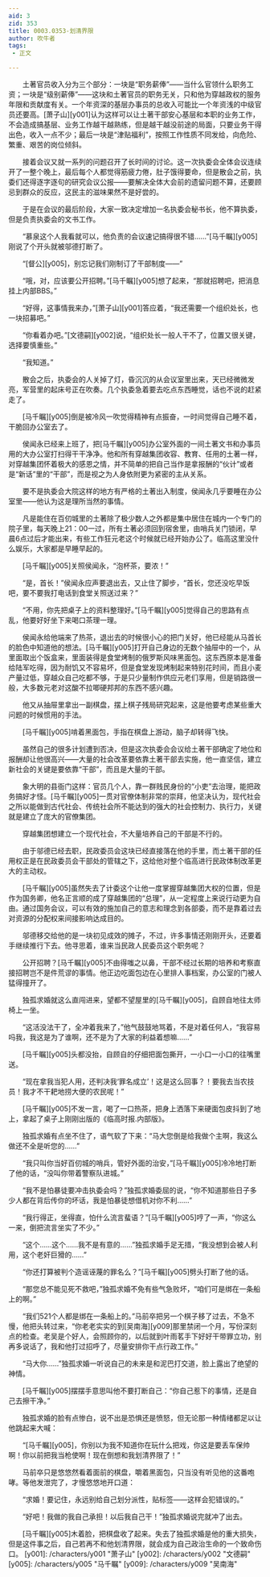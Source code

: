 ```yaml
---
aid: 3
zid: 353
title: 0003.0353-划清界限
author: 吹牛者
tags: 
 - 正文

---
```




　　土著官员收入分为三个部分：一块是“职务薪俸”——当什么官领什么职务工资；一块是“级别薪俸”——这块和土著官员的职务无关，只和他为穿越政权的服务年限和贡献度有关。一个年资深的基层办事员的总收入可能比一个年资浅的中级官员还要高。[萧子山][y001]认为这样可以让土著干部安心基层和本职的业务工作，不会造成搞基层、业务工作越干越熟练，但是越干越没前途的局面，只要业务干得出色，收入一点不少；最后一块是“津贴福利”，按照工作性质不同发给，向危险、繁重、艰苦的岗位倾斜。

　　接着会议又就一系列的问题召开了长时间的讨论。这一次执委会全体会议连续开了一整个晚上，最后每个人都觉得筋疲力倦，肚子饿得要命，但是散会之前，执委们还得逐字逐句的研究会议公报——要解决全体大会前的遗留问题不算，还要顾忌到群众的反应，这民主的滋味果然不是好尝的。

　　于是在会议的最后阶段，大家一致决定增加一名执委会秘书长，他不算执委，但是负责执委会的文书工作。

　　“慕泉这个人我看就可以，他负责的会议速记搞得很不错……”[马千瞩][y005]刚说了个开头就被邬德打断了。

　　“[督公][y005]，别忘记我们刚制订了干部制度——”

　　“哦，对，应该要公开招聘。”[马千瞩][y005]想了起来，“那就招聘吧，把消息挂上内部BBS。”

　　“好得，这事情我来办，”[萧子山][y001]答应着，“我还需要一个组织处长，也一块招募吧。”

　　“你看着办吧。”[文德嗣][y002]说，“组织处长一般人干不了，位置又很关键，选择要慎重些。”

　　“我知道。”

　　散会之后，执委会的人关掉了灯，昏沉沉的从会议室里出来，天已经微微发亮，军营里的起床号正在吹奏。几个执委急着要去吃点东西睡觉，话也不说的赶紧走了。

　　[马千瞩][y005]倒是被冷风一吹觉得精神有点振奋，一时间觉得自己睡不着，干脆回办公室去了。

　　侯闻永已经来上班了，把[马千瞩][y005]办公室外面的一间土著文书和办事员用的大办公室打扫得干干净净。他和所有穿越集团收容、教育、任用的土著一样，对穿越集团怀着极大的感恩之情，并不简单的把自己当作是拿报酬的“伙计”或者是“新话”里的“干部”，而是视之为人身依附更为紧密的主从关系。

　　要不是执委会大院这样的地方有严格的土著出入制度，侯闻永几乎要睡在办公室里——他认为这是理所当然的事情。

　　凡是能住在百仞城里的土著除了极少数人之外都是集中居住在城内一个专门的院子里，每天晚上21：00一过，所有土著必须回到宿舍里，由哨兵关门锁闭，早晨6点过后才能出来，有些工作狂元老这个时候就已经开始办公了。临高这里没什么娱乐，大家都是早睡早起的。

　　[马千瞩][y005]关照侯闻永，“泡杯茶，要浓！”

　　“是，首长！”侯闻永应声要退出去，又止住了脚步，“首长，您还没吃早饭吧，要不要我打电话到食堂关照送过来？”

　　“不用，你先把桌子上的资料整理好。”[马千瞩][y005]觉得自己的思路有点乱，他要好好坐下来喝口茶理一理。

　　侯闻永给他端来了热茶，退出去的时候很小心的把门关好，他已经能从马首长的脸色中知道他的想法。[马千瞩][y005]打开自己身边的无数个抽屉中的一个，从里面取出个饭盒来，里面装得是食堂烤制的俄罗斯风味黑面包。这东西原本是准备给陆军吃得，因为耐饥又不容易坏，但是食堂发现烤制起来特别花时间，而且小麦产量过低，穿越众自己吃都不够，于是只少量制作供应元老们享用，但是销路很一般，大多数元老对这酸不拉唧硬邦邦的东西不感兴趣。

　　他又从抽屉里拿出一副棋盘，摆上棋子残局研究起来，这是他要考虑某些重大问题的时候惯用的手法。

　　[马千瞩][y005]啃着黑面包，手指在棋盘上游动，脑子却转得飞快。

　　虽然自己的很多计划遭到否决，但是这次执委会会议给土著干部确定了地位和报酬却让他很高兴——大量的社会改革要依靠土著干部去实施，他一直坚信，建立新社会的关键是要依靠“干部”，而且是大量的干部。

　　象大明的县衙门这样：官员几个人，靠一群贱民身份的“小吏”去治理，能把政务搞好才怪。[马千瞩][y005]一贯对官僚体制非常的崇拜，他坚决认为，现代社会之所以能做到古代社会、传统社会所不能达到的强大的社会控制力、执行力，关键就是建立了庞大的官僚集团。

　　穿越集团想建立一个现代社会，不大量培养自己的干部是不行的。

　　由于邬德已经去职，民政委员会这块已经直接落在他的手里，而土著干部的任用权正是在民政委员会干部处的管辖之下，这给他对整个临高进行民政体制改革更大的主动权。

　　[马千瞩][y005]虽然失去了计委这个让他一度掌握穿越集团大权的位置，但是作为国务卿，他名正言顺的成了穿越集团的“总理”，从一定程度上来说行动更为自由。通过国务会议，可以有效的施加自己的意志和理念到各部委，而不是靠着过去对资源的分配权来间接影响达成目的。

　　邬德移交给他的是一块初见成效的摊子，不过，许多事情还刚刚开头，还要着手继续推行下去。他寻思着，谁来当民政人民委员这个职务呢？

　　公开招聘？[马千瞩][y005]不由得嗤之以鼻，干部不经过长期的培养和考察直接招聘岂不是件荒谬的事情。他正边吃面包边在心里排人事档案，办公室的门被人猛得撞开了。

　　独孤求婚就这么直闯进来，望都不望屋里的[马千瞩][y005]，自顾自地往太师椅上一坐。

　　“这活没法干了，全冲着我来了，”他气鼓鼓地骂着，不是对着任何人，“我容易吗我，我这是为了谁啊，还不是为了大家的利益着想嘛……”

　　[马千瞩][y005]头都没抬，自顾自的仔细把面包撕开，一小口一小口的往嘴里送。

　　“现在拿我当犯人用，还判决我‘罪名成立’！这是这么回事？！要我去当农技员！我才不干耙地捞大便的农民呢！”

　　[马千瞩][y005]不发一言，喝了一口热茶，把身上洒落下来硬面包皮抖到了地上，拿起了桌子上刚刚出版的《临高时报.内部版》。

　　独孤求婚有点坐不住了，语气软了下来：“马大您倒是给我做个主啊，我这么做还不全是听您的……”

　　“我只叫你当好百仞城的哨兵，管好外面的治安，”[马千瞩][y005]冷冷地打断了他的话，“没叫你带着警察队进城。”

　　“我不是怕暴徒要冲击执委会吗？”独孤求婚委屈的说，“你不知道那些日子多少人都在背后传你的坏话，我是怕暴徒想借机对你不利……”

　　“我行得正，坐得直，怕什么流言蜚语？”[马千瞩][y005]哼了一声，“你这么一来，倒把流言坐实了不少。”

　　“这个……这个……我不是有意的……”独孤求婚手足无措，“我没想到会被人利用，这个老奸巨猾的……”

　　“你还打算被判个造谣诬蔑的罪名么？”[马千瞩][y005]劈头打断了他的话。

　　“那您总不能见死不救吧，”独孤求婚不免有些气急败坏，“咱们可是绑在一条船上的啊。”

　　“我们521个人都是绑在一条船上的。”马前卒把另一个棋子移了过去，不急不慢，他把头转过来，“你老老实实的到[吴南海][y009]那里禁闭一个月，写份深刻点的检查。老吴是个好人，会照顾你的，以后就到叶雨茗手下好好干带罪立功，别再多说话了，我和他打过招呼了，尽量安排你干点行政工作。”

　　“马大你……”独孤求婚一听说自己的未来是和泥巴打交道，脸上露出了绝望的神情。

　　[马千瞩][y005]摆摆手意思叫他不要打断自己：“你自己惹下的事情，还是自己去擦干净。”

　　独孤求婚的脸有点惨白，说不出是恐惧还是愤怒，但无论那一种情绪都足以让他跳起来大喊：

　　“[马千瞩][y005]，你别以为我不知道你在玩什么把戏，你这是要丢车保帅啊！你以前把我当枪使啊！现在倒想和我划清界限了！”

　　马前卒只是悠悠然看着面前的棋盘，嚼着黑面包，只当没有听见他的这番咆哮。等他发泄完了，才慢悠悠地开口道：

　　“求婚！要记住，永远别给自己划分派性，贴标签——这样会犯错误的。”

　　“好吧！我做的我自己承担！以后我自己干！”独孤求婚说完就冲了出去。

　　[马千瞩][y005]木着脸，把棋盘收了起来。失去了独孤求婚是他的重大损失，但是这件事之后，自己若再不和他划清界限，就会成为自己政治生命的一个致命伤口。
[y001]: /characters/y001 "萧子山"
[y002]: /characters/y002 "文德嗣"
[y005]: /characters/y005 "马千瞩"
[y009]: /characters/y009 "吴南海"


